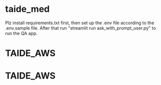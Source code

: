 # taide_med

Plz install requirements.txt first, then set up the .env file according to the .env.sample file. After that run "streamlit run ask_with_prompt_user.py" to run the QA app.
# TAIDE_AWS
# TAIDE_AWS
